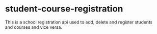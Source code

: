 # student-course-registration
This is a school registration api used to add, delete and register students and courses and vice versa.

